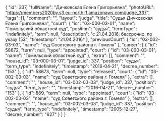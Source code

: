 {
    "id": 337,
    "fullName": "Дичковская Елена Григорьевна",
    "photoURL": "https://members2020by.s3.eu-north-1.amazonaws.com/judge_337",
    "tags": [],
    "comment": "",
    "layout": "judge",
    "title": "Судья Дичковская Елена Григорьевна",
    "court": {
        "id": "03-000-03-01",
        "name": "Гомельский областной суд",
        "position": "судья",
        "termType": "indefinitely",
        "term": null,
        "description": "c 21.04.2016, бессрочно, по указу 153",
        "timestamp": "21.04.2016"
    },
    "previousCourt": {
        "id": "03-002-03-03",
        "name": "суд Советского района г. Гомеля"
    },
    "career": [
        {
            "id": 58672,
            "term": null,
            "type": "appointed",
            "court": {
                "id": "03-000-03-01",
                "name": "Гомельский областной суд"
            },
            "extra": [],
            "comment": "",
            "house_id": "03-000-03-01",
            "judge_id": 337,
            "position": "судья",
            "term_type": "indefinitely",
            "timestamp": "2016-04-21",
            "decree_number": "153"
        },
        {
            "id": 58673,
            "term": null,
            "type": "released",
            "court": {
                "id": "03-002-03-03",
                "name": "суд Советского района г. Гомеля"
            },
            "extra": [],
            "comment": "",
            "house_id": "03-002-03-03",
            "judge_id": 337,
            "position": "судья",
            "term_type": "",
            "timestamp": "2016-04-21",
            "decree_number": "153"
        },
        {
            "id": 869,
            "term": null,
            "type": "appointed",
            "court": {
                "id": "03-002-03-03",
                "name": "суд Советского района г. Гомеля"
            },
            "extra": [],
            "comment": "",
            "house_id": "03-002-03-03",
            "judge_id": 337,
            "position": "судья",
            "term_type": "indefinitely",
            "timestamp": "2005-12-27",
            "decree_number": "627"
        }
    ]
}